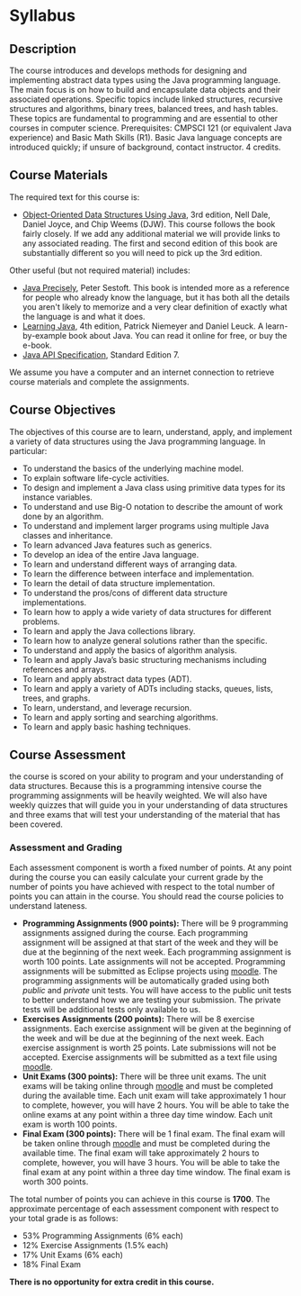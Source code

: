 # Syllabus

## Description

The course introduces and develops methods for designing and
implementing abstract data types using the Java programming
language. The main focus is on how to build and encapsulate data
objects and their associated operations. Specific topics include
linked structures, recursive structures and algorithms, binary trees,
balanced trees, and hash tables. These topics are fundamental to
programming and are essential to other courses in computer
science. Prerequisites: CMPSCI 121 (or equivalent Java experience) and
Basic Math Skills (R1). Basic Java language concepts are introduced
quickly; if unsure of background, contact instructor. 4 credits.

## Course Materials

The required text for this course is:

* [Object-Oriented Data Structures Using Java], 3rd edition, Nell
  Dale, Daniel Joyce, and Chip Weems (DJW). This course follows the
  book fairly closely. If we add any additional material we will
  provide links to any associated reading. The first and second
  edition of this book are substantially different so you will need to
  pick up the 3rd edition.

Other useful (but not required material) includes:

* [Java Precisely], Peter Sestoft. This book is intended more as a
  reference for people who already know the language, but it has both
  all the details you aren't likely to memorize and a very clear
  definition of exactly what the language is and what it does.
* [Learning Java], 4th edition, Patrick Niemeyer and Daniel Leuck. A
  learn-by-example book about Java. You can read it online for free,
  or buy the e-book.
* [Java API Specification], Standard Edition 7.

[Object-Oriented Data Structures Using Java]: http://www.amazon.com/Object-Oriented-Data-Structures-Using-Java/dp/1449613543/ref=pd_sim_b_2
[Java Precisely]: http://www.amazon.com/Java-Precisely-Peter-Sestoft/dp/0262693259
[Learning Java]: http://chimera.labs.oreilly.com/books/1234000001805
[Java API Specification]: http://docs.oracle.com/javase/7/docs/api/index.html

We assume you have a computer and an internet connection to retrieve
course materials and complete the assignments.

## Course Objectives

The objectives of this course are to learn, understand, apply, and
implement a variety of data structures using the Java programming
language. In particular:

* To understand the basics of the underlying machine model.
* To explain software life-cycle activities.
* To design and implement a Java class using primitive data types for its instance variables.
* To understand and use Big-O notation to describe the amount of work done by an algorithm.
* To understand and implement larger programs using multiple Java classes and inheritance.
* To learn advanced Java features such as generics.
* To develop an idea of the entire Java language.
* To learn and understand different ways of arranging data.
* To learn the difference between interface and implementation.
* To learn the detail of data structure implementation.
* To understand the pros/cons of different data structure implementations.
* To learn how to apply a wide variety of data structures for different problems.
* To learn and apply the Java collections library.
* To learn how to analyze general solutions rather than the specific.
* To understand and apply the basics of algorithm analysis.
* To learn and apply Java’s basic structuring mechanisms including references and arrays.
* To learn and apply abstract data types (ADT).
* To learn and apply a variety of ADTs including stacks, queues, lists, trees, and graphs.
* To learn, understand, and leverage recursion.
* To learn and apply sorting and searching algorithms.
* To learn and apply basic hashing techniques.

## Course Assessment

the course is scored on your ability to program and your understanding
of data structures. Because this is a programming intensive course the
programming assignments will be heavily weighted. We will also have
weekly quizzes that will guide you in your understanding of
data structures and three exams that will test your understanding of
the material that has been covered.

### Assessment and Grading

Each assessment component is worth a fixed number of points. At any
point during the course you can easily calculate your current grade by
the number of points you have achieved with respect to the total
number of points you can attain in the course. You should read the
course policies to understand lateness.

* **Programming Assignments (900 points):** There will be 9
  programming assignments assigned during the course. Each programming
  assignment will be assigned at that start of the week and they will
  be due at the beginning of the next week. Each programming
  assignment is worth 100 points. Late assignments will not be
  accepted. Programming assignments will be submitted as Eclipse
  projects using [moodle]. The programming assignments will be
  automatically graded using both *public* and *private* unit
  tests. You will have access to the public unit tests to better
  understand how we are testing your submission. The private tests
  will be additional tests only available to us.
* **Exercises Assignments (200 points):** There will be 8 exercise
  assignments. Each exercise assignment will be given at the beginning
  of the week and will be due at the beginning of the next week. Each
  exercise assignment is worth 25 points. Late submissions will not be
  accepted. Exercise assignments will be submitted as a text file
  using [moodle].
* **Unit Exams (300 points):** There will be three unit exams. The
  unit exams will be taking online through [moodle] and must be
  completed during the available time. Each unit exam will take
  approximately 1 hour to complete, however, you will have 2
  hours. You will be able to take the online exams at any point within
  a three day time window. Each unit exam is worth 100 points.
* **Final Exam (300 points):** There will be 1 final exam. The final
  exam will be taken online through [moodle] and must be completed
  during the available time. The final exam will take approximately 2
  hours to complete, however, you will have 3 hours. You will be able
  to take the final exam at any point within a three day time
  window. The final exam is worth 300 points.

The total number of points you can achieve in this course is
**1700**. The approximate percentage of each assessment component with
respect to your total grade is as follows:

* 53% Programming Assignments (6% each)
* 12% Exercise Assignments (1.5% each)
* 17% Unit Exams (6% each)
* 18% Final Exam

**There is no opportunity for extra credit in this course.**

[moodle]: https://moodle.umass.edu

